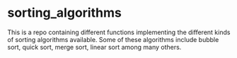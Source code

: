 # sorting_algorithms
This is a repo containing different functions implementing the different kinds of sorting algorithms available. Some of these algorithms include bubble sort, quick sort, merge sort, linear sort among many others.
